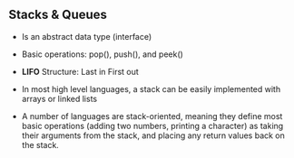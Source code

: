 ## Stacks & Queues

- Is an abstract data type (interface)

- Basic operations: pop(), push(), and peek()

- **LIFO** Structure: Last in First out

- In most high level languages, a stack can be easily implemented with arrays or linked lists

- A number of languages are stack-oriented, meaning they define most basic operations (adding two numbers, printing a character)
as taking their arguments from the stack, and placing any return values back on the stack.
